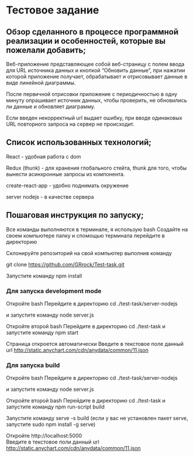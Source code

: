 # Тестовое задание

## Обзор сделанного в процессе программной реализации и особенностей, которые вы пожелали добавить;

Веб-приложение представляющее собой веб-страницу с полем ввода для URL источника данных и кнопкой “Обновить данные”, 
при нажатии которой приложение получает, обрабатывает и отрисовывает данные в виде линейной диаграммы.

После первичной отрисовки приложение с периодичностью в одну минуту опрашивает источник данных,
чтобы проверить, не обновились ли данные и обновляет диаграмму. 

Если введен некорректный url выдает ошибку, при вводе одинаковых URL повторного запроса на сервер не происходит. 

## Список использованных технологий;

React - удобная работа с dom 

Redux (thunk) - для хранения глобального стейта, thunk  для того, чтобы вынести асинхронные запросы из компонента.

create-react-app - удобно поднимать окружение

server nodejs - в качестве сервера

## Пошаговая инструкция по запуску;

Все команды выполняются в терминале, я использую  bash
Создайте на своем компьютере папку и спомощью терминала перейдите в директорию

Склонируйте репозиторий на свой компьютер выполнив команду 

git clone https://github.com/GRrock/Test-task.git

Запустите команду  npm install

### Для запуска development mode
Откройте  bash 
Перейдите в директорию cd ./test-task/server-nodejs

и запустите команду  node server.js

Откройте второй  bash 
Перейдите в директорию cd ./test-task
и запустите команду  npm start

Страница откроется автоматически
Введите в текстовое поле данный url
http://static.anychart.com/cdn/anydata/common/11.json

### Для запуска build
Откройте  bash 
Перейдите в директорию cd ./test-task/server-nodejs

и запустите команду  node server.js

Откройте второй  bash 
Перейдите в директорию cd ./test-task и запустите команду  npm run-script build

Запустите команду serve -s build  (если у вас не установлен пакет serve, запустите sudo npm install -g serve)

Откройте http://localhost:5000  
Введите в текстовое поли данный url
http://static.anychart.com/cdn/anydata/common/11.json